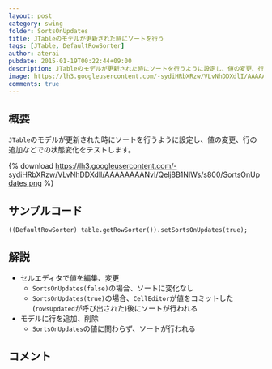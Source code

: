 ```yaml
---
layout: post
category: swing
folder: SortsOnUpdates
title: JTableのモデルが更新された時にソートを行う
tags: [JTable, DefaultRowSorter]
author: aterai
pubdate: 2015-01-19T00:22:44+09:00
description: JTableのモデルが更新された時にソートを行うように設定し、値の変更、行の追加などでの状態変化をテストします。
image: https://lh3.googleusercontent.com/-sydiHRbXRzw/VLvNhDDXdlI/AAAAAAAANvI/Qelj8B1NIWs/s800/SortsOnUpdates.png
comments: true
---
```

## 概要
`JTable`のモデルが更新された時にソートを行うように設定し、値の変更、行の追加などでの状態変化をテストします。

{% download https://lh3.googleusercontent.com/-sydiHRbXRzw/VLvNhDDXdlI/AAAAAAAANvI/Qelj8B1NIWs/s800/SortsOnUpdates.png %}

## サンプルコード
<pre class="prettyprint"><code>((DefaultRowSorter) table.getRowSorter()).setSortsOnUpdates(true);
</code></pre>

## 解説
- セルエディタで値を編集、変更
    - `SortsOnUpdates(false)`の場合、ソートに変化なし
    - `SortsOnUpdates(true)`の場合、`CellEditor`が値をコミットした(`rowsUpdated`が呼び出された)後にソートが行われる
- モデルに行を追加、削除
    - `SortsOnUpdates`の値に関わらず、ソートが行われる

<!-- dummy comment line for breaking list -->

## コメント
